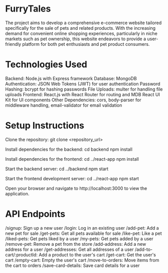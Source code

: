 # FurryTales
The project aims to develop a comprehensive e-commerce website tailored specifically for the sale of pets and related products. With the increasing demand for convenient online shopping experiences, particularly in niche markets such as pet ownership, this website endeavors to provide a user-friendly platform for both pet enthusiasts and pet product consumers.

# Technologies Used
Backend: Node.js with Express framework
Database: MongoDB
Authentication: JSON Web Tokens (JWT) for user authentication
Password Hashing: bcrypt for hashing passwords
File Uploads: multer for handling file uploads
Frontend: React.js with React Router for routing and MDB React UI Kit for UI components
Other Dependencies: cors, body-parser for middleware handling, email-validator for email validation

# Setup Instructions

Clone the repository:
git clone <repository_url>

Install dependencies for the backend:
cd backend
npm install

Install dependencies for the frontend:
cd ../react-app
npm install

Start the backend server: 
cd ../backend
npm start

Start the frontend development server:
cd ../react-app
npm start

Open your browser and navigate to http://localhost:3000 to view the application.

# API Endpoints
/signup: Sign up a new user
/login: Log in an existing user
/add-pet: Add a new pet for sale
/get-pets: Get all pets available for sale
/like-pet: Like a pet
/liked-pets: Get pets liked by a user
/my-pets: Get pets added by a user
/remove-pet: Remove a pet from the store
/add-address: Add a new address for a user
/get-addresses: Get all addresses of a user
/add-to-cart/:productId: Add a product to the user's cart
/get-cart: Get the user's cart
/empty-cart: Empty the user's cart
/move-to-orders: Move items from the cart to orders
/save-card-details: Save card details for a user


